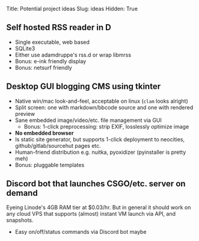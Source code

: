 Title: Potential project ideas
Slug: ideas
Hidden: True

## Self hosted RSS reader in D

- Single executable, web based
- SQLite3
- Either use adamdruppe's rss.d or wrap libmrss
- Bonus: e-ink friendly display
- Bonus: netsurf friendly

## Desktop GUI blogging CMS using tkinter

- Native win/mac look-and-feel, acceptable on linux (`clam` looks alright)
- Split screen: one with markdown/bbcode source and one with rendered preview
- Sane embedded image/video/etc. file management via GUI
  + Bonus: 1-click preprocessing: strip EXIF, losslessly optimize image
- **No embedded browser**
- Is static site generator, but supports 1-click deployment to neocities,
  github/gitlab/sourcehut pages etc.
- Human-friend distribution e.g. nuitka, pyoxidizer (pyinstaller is pretty meh)
- Bonus: pluggable templates

## Discord bot that launches CSGO/etc. server on demand

Eyeing Linode's 4GB RAM tier at $0.03/hr. But in general it should work on any
cloud VPS that supports (almost) instant VM launch via API, and snapshots.

- Easy on/off/status commands via Discord bot maybe

